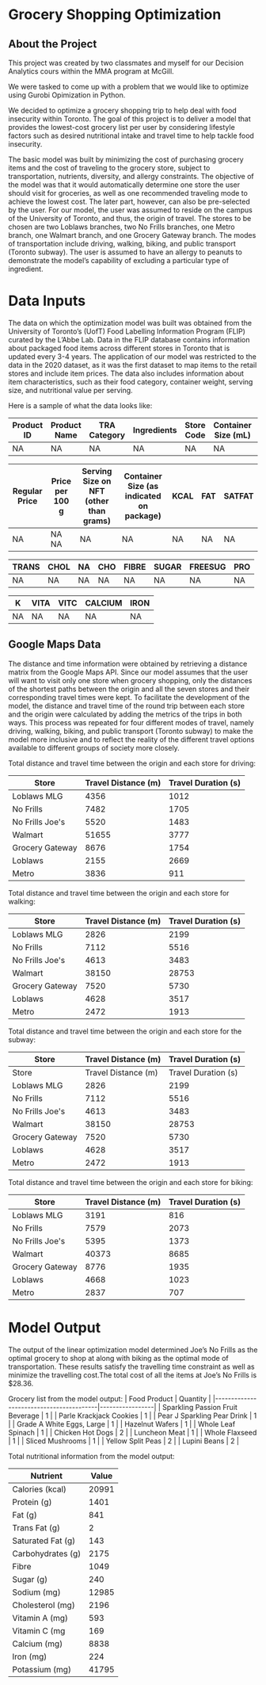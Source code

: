 # Grocery Shopping Optimization 
## About the Project
This project was created by two classmates and myself for our Decision Analytics cours within the MMA program at McGill. 

We were tasked to come up with a problem that we would like to optimize using Gurobi Opimization in Python. 

We decided to optimize a grocery shopping trip to help deal with food insecurity within Toronto. The goal of this project is to deliver a model that provides the lowest-cost grocery list per user by considering lifestyle factors such as desired nutritional intake and travel time to help tackle food insecurity.

The basic model was built by minimizing the cost of purchasing grocery items and the cost of traveling to the grocery store, subject to transportation, nutrients, diversity, and allergy constraints. The objective of the model was that it would automatically determine one store the user should visit for groceries, as well as one recommended traveling mode to achieve the lowest cost. The later part, however, can also be pre-selected by the user. For our model, the user was assumed to reside on the campus of the University of Toronto, and thus, the origin of travel. The stores to be chosen are two Loblaws branches, two No Frills branches, one Metro branch, one Walmart branch, and one Grocery Gateway branch. The modes of transportation include driving, walking, biking, and public transport (Toronto subway). The user is assumed to have an allergy to peanuts to demonstrate the model’s capability of excluding a particular type of ingredient.



# Data Inputs

The data on which the optimization model was built was obtained from the University of Toronto’s (UofT) Food Labelling Information Program (FLIP) curated by the L’Abbe Lab. Data in the FLIP database contains information about packaged food items across different stores in Toronto that is updated every 3-4 years. The application of our model was restricted to the data in the 2020 dataset, as it was the first dataset to map items to the retail stores and include item prices. The data also includes information about item characteristics, such as their food category, container weight, serving size, and nutritional value per serving.  

Here is a sample of what the data looks like: 

| Product ID | Product Name | TRA Category | Ingredients | Store Code | Container Size (mL) | Container Size (g) |
|------------|--------------|--------------|-------------|------------|---------------------|--------------------|
|    NA         | NA              |   NA            |   NA           |       NA      |       NA               |        NA             |


| Regular   Price | Price per 100 g | Serving Size on NFT (other than   grams) | Container   Size (as indicated on package) | KCAL | FAT | SATFAT |
|-----------------|-----------------|------------------------------------------|--------------------------------------------|------|-----|--------|
|            NA     |      NA         NA    |  NA                                       |                                           NA |     NA  | NA     |      NA   |

| TRANS | CHOL | NA | CHO | FIBRE | SUGAR | FREESUG | PRO |
|-------|------|----|-----|-------|-------|---------|-----|
|     NA   | NA      |  NA   | NA     |   NA     | NA       |     NA     |   NA   |

| K | VITA | VITC | CALCIUM | IRON |
|---|------|------|---------|------|
| NA   |  NA     |   NA    |   NA       |  NA     |


## Google Maps Data

The distance and time information were obtained by retrieving a distance matrix from the Google Maps API. Since our model assumes that the user will want to visit only one store when grocery shopping, only the distances of the shortest paths between the origin and all the seven stores and their corresponding travel times were kept. To facilitate the development of the model, the distance and travel time of the round trip between each store and the origin were calculated by adding the metrics of the trips in both ways. This process was repeated for four different modes of travel, namely driving, walking, biking, and public transport (Toronto subway) to make the model more inclusive and to reflect the reality of the different travel options available to different groups of society more closely. 


Total distance and travel time between the origin and each store for driving:

 
 |     Store              |     Travel Distance (m)    |     Travel Duration (s)    |
|------------------------|----------------------------|----------------------------|
|     Loblaws MLG        |     4356                   |     1012                   |
|     No Frills          |     7482                   |     1705                   |
|     No Frills Joe's    |     5520                   |     1483                   |
|     Walmart            |     51655                  |     3777                   |
|     Grocery Gateway    |     8676                   |     1754                   |
|     Loblaws            |     2155                   |     2669                   |
|     Metro              |     3836                   |     911                    |


Total distance and travel time between the origin and each store for walking:

|     Store              |     Travel Distance (m)    |     Travel Duration (s)    |
|------------------------|----------------------------|----------------------------|
|     Loblaws MLG        |     2826                   |     2199                   |
|     No Frills          |     7112                   |     5516                   |
|     No Frills Joe's    |     4613                   |     3483                   |
|     Walmart            |     38150                  |     28753                  |
|     Grocery Gateway    |     7520                   |     5730                   |
|     Loblaws            |     4628                   |     3517                   |
|     Metro              |     2472                   |     1913                   |


Total distance and travel time between the origin and each store for the subway:

|     Store              |     Travel Distance (m)    |     Travel Duration (s)    |
|------------------------|----------------------------|----------------------------|
|     Store              |     Travel Distance (m)    |     Travel Duration (s)    |
|     Loblaws MLG        |     2826                   |     2199                   |
|     No Frills          |     7112                   |     5516                   |
|     No Frills Joe's    |     4613                   |     3483                   |
|     Walmart            |     38150                  |     28753                  |
|     Grocery Gateway    |     7520                   |     5730                   |
|     Loblaws            |     4628                   |     3517                   |
|     Metro              |     2472                   |     1913                   |


Total distance and travel time between the origin and each store for biking:


|     Store              |     Travel Distance (m)    |     Travel Duration (s)    |
|------------------------|----------------------------|----------------------------|
|     Loblaws MLG        |     3191                   |     816                    |
|     No Frills          |     7579                   |     2073                   |
|     No Frills Joe's    |     5395                   |     1373                   |
|     Walmart            |     40373                  |     8685                   |
|     Grocery Gateway    |     8776                   |     1935                   |
|     Loblaws            |     4668                   |     1023                   |
|     Metro              |     2837                   |     707                    |


# Model Output
The output of the linear optimization model determined Joe’s No Frills as the optimal grocery to shop at along with biking as the optimal mode of transportation. These results satisfy the travelling time constraint as well as minimize the travelling cost.The total cost of all the items at Joe’s No Frills is $28.36. 

Grocery list from the model output: 
|     Food Product                        |     Quantity    |
|-----------------------------------------|-----------------|
|     Sparkling Passion Fruit Beverage    |     1           |
|     Parle Krackjack Cookies             |     1           |
|     Pear J Sparkling Pear Drink         |     1           |
|     Grade A White Eggs, Large           |     1           |
|     Hazelnut Wafers                     |     1           |
|     Whole Leaf Spinach                  |     1           |
|     Chicken Hot Dogs                    |     2           |
|     Luncheon Meat                       |     1           |
|     Whole Flaxseed                      |     1           |
|     Sliced Mushrooms                    |     1           |
|     Yellow Split Peas                   |     2           |
|     Lupini Beans                        |     2           |

Total nutritional information from the model output: 

|     Nutrient             |     Value    |
|--------------------------|--------------|
|     Calories (kcal)      |     20991    |
|     Protein (g)          |     1401     |
|     Fat (g)              |     841      |
|     Trans Fat (g)        |     2        |
|     Saturated Fat (g)    |     143      |
|     Carbohydrates (g)    |     2175     |
|     Fibre                |     1049     |
|     Sugar (g)            |     240      |
|     Sodium (mg)          |     12985    |
|     Cholesterol (mg)     |     2196     |
|     Vitamin A (mg)       |     593      |
|     Vitamin C (mg        |     169      |
|     Calcium (mg)         |     8838     |
|     Iron (mg)            |     224      |
|     Potassium (mg)       |     41795    |



